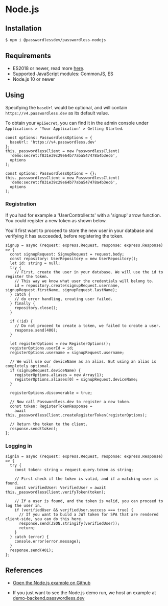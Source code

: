 # Node.js

## Installation

```bash
$ npm i @passwordlessdev/passwordless-nodejs
```

## Requirements

- ES2018 or newer, read more [here](https://node.green/).
- Supported JavaScript modules: CommonJS, ES
- Node.js 10 or newer

## Using

Specifying the `baseUrl` would be optional, and will contain `https://v4.passwordless.dev` as its default value.

To obtain your `ApiSecret`, you can find it in the admin console under `Applications > 'Your Application' > Getting Started`.

```tsx
const options: PasswordlessOptions = {
  baseUrl: 'https://v4.passwordless.dev'
};
this._passwordlessClient = new PasswordlessClient(
  'demo:secret:f831e39c29e64b77aba547478a4b3ec6',
  options
);
```

```tsx
const options: PasswordlessOptions = {};
this._passwordlessClient = new PasswordlessClient(
  'demo:secret:f831e39c29e64b77aba547478a4b3ec6',
  options
);
```

### Registration

If you had for example a 'UserController.ts' with a 'signup' arrow function. You could register a new token as shown below.

You'll first want to proceed to store the new user in your database and verifying it has succeeded, before registering the token.

```tsx
signup = async (request: express.Request, response: express.Response) => {
  const signupRequest: SignupRequest = request.body;
  const repository: UserRepository = new UserRepository();
  let id: string = null;
  try {
    // First, create the user in your database. We will use the id to register the token.
    // This way we know what user the credentials will belong to.
    id = repository.create(signupRequest.username, signupRequest.firstName, signupRequest.lastName);
  } catch {
    // do error handling, creating user failed.
  } finally {
    repository.close();
  }

  if (!id) {
    // Do not proceed to create a token, we failed to create a user.
    response.send(400);
  }

  let registerOptions = new RegisterOptions();
  registerOptions.userId = id;
  registerOptions.username = signupRequest.username;

  // We will use our deviceName as an alias. But using an alias is completely optional.
  if (signupRequest.deviceName) {
    registerOptions.aliases = new Array(1);
    registerOptions.aliases[0] = signupRequest.deviceName;
  }

  registerOptions.discoverable = true;

  // Now call Passwordless.dev to register a new token.
  const token: RegisterTokenResponse =
    await this._passwordlessClient.createRegisterToken(registerOptions);

  // Return the token to the client.
  response.send(token);
};
```

### Logging in

```tsx
signin = async (request: express.Request, response: express.Response) => {
  try {
    const token: string = request.query.token as string;

    // First check if the token is valid, and if a matching user is found.
    const verifiedUser: VerifiedUser = await this._passwordlessClient.verifyToken(token);

    // If a user is found, and the token is valid, you can proceed to log the user in.
    if (verifiedUser && verifiedUser.success === true) {
      // If you want to build a JWT token for SPA that are rendered client-side, you can do this here.
      response.send(JSON.stringify(verifiedUser));
      return;
    }
  } catch (error) {
    console.error(error.message);
  }
  response.send(401);
};
```

## References

- [Open the Node.js example on Github](https://github.com/passwordless/passwordless-nodejs-example)

- If you just want to see the Node.js demo run, we host an example at [demo-backend.passwordless.dev](https://demo-backend.passwordless.dev/)
